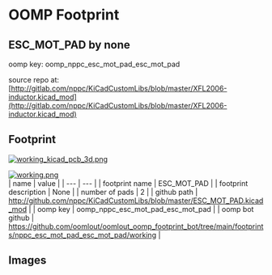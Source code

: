# OOMP Footprint  
## ESC_MOT_PAD  by none  
  
oomp key: oomp_nppc_esc_mot_pad_esc_mot_pad  
  
source repo at: [http://gitlab.com/nppc/KiCadCustomLibs/blob/master/XFL2006-inductor.kicad_mod](http://gitlab.com/nppc/KiCadCustomLibs/blob/master/XFL2006-inductor.kicad_mod)  
## Footprint  
  
[![working_kicad_pcb_3d.png](working_kicad_pcb_3d_600.png)](working_kicad_pcb_3d.png)  
  
[![working.png](working_600.png)](working.png)  
| name | value | 
| --- | --- | 
| footprint name | ESC_MOT_PAD | 
| footprint description | None | 
| number of pads | 2 | 
| github path | http://github.com/nppc/KiCadCustomLibs/blob/master/ESC_MOT_PAD.kicad_mod | 
| oomp key | oomp_nppc_esc_mot_pad_esc_mot_pad | 
| oomp bot github | https://github.com/oomlout/oomlout_oomp_footprint_bot/tree/main/footprints/nppc_esc_mot_pad_esc_mot_pad/working | 
## Images  
